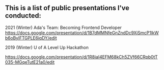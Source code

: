 ## This is a list of public presentations I've conducted:

2021 (Winter) Ada's Team: Becoming Frontend Developer
https://docs.google.com/presentation/d/1B7dMMNfeGnZndDc9XiSmcP1lkWb6oBylFTGPLE6iqDY/edit

2019 (Winter) U of A Level Up Hackathon

https://docs.google.com/presentation/d/1R8iaI4EFM68kCh5ZVf66CRpb0tT035-MGqeTutE21a0/edit

